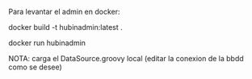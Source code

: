 Para levantar el admin en docker:

docker build -t hubinadmin:latest .

docker run hubinadmin

NOTA: carga el DataSource.groovy local (editar la conexion de la bbdd como se desee)